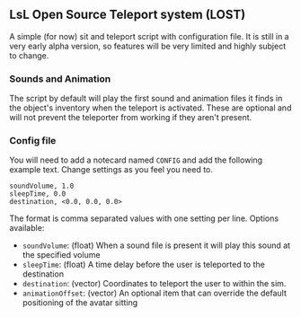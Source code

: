 ## LsL Open Source Teleport system (LOST)
A simple (for now) sit and teleport script with configuration file. It is still in a very early alpha version, so features will be very limited and highly subject to change.

### Sounds and Animation
The script by default will play the first sound and animation files it finds in the object's inventory when the teleport is activated. These are optional and will not prevent the teleporter from working if they aren't present.

### Config file
You will need to add a notecard named `CONFIG` and add the following example text. Change settings as you feel you need to.
```
soundVolume, 1.0
sleepTime, 0.0
destination, <0.0, 0.0, 0.0>
```

The format is comma separated values with one setting per line. Options available:
- `soundVolume`: (float) When a sound file is present it will play this sound at the specified volume
- `sleepTime`: (float) A time delay before the user is teleported to the destination
- `destination`: (vector) Coordinates to teleport the user to within the sim.
- `animationOffset`: (vector) An optional item that can override the default positioning of the avatar sitting
